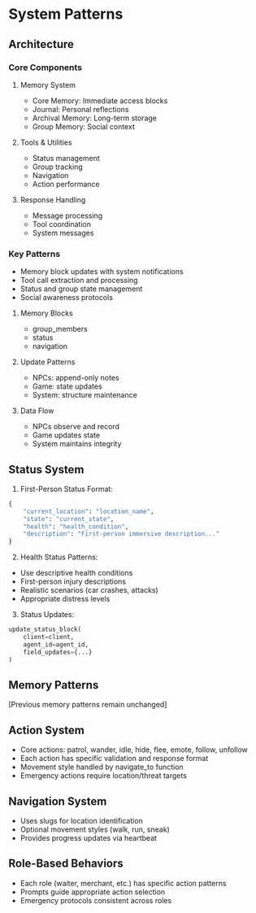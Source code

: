 # System Patterns

## Architecture

### Core Components
1. Memory System
   - Core Memory: Immediate access blocks
   - Journal: Personal reflections
   - Archival Memory: Long-term storage
   - Group Memory: Social context

2. Tools & Utilities
   - Status management
   - Group tracking
   - Navigation
   - Action performance

3. Response Handling
   - Message processing
   - Tool coordination
   - System messages

### Key Patterns
- Memory block updates with system notifications
- Tool call extraction and processing
- Status and group state management
- Social awareness protocols

1. Memory Blocks
   - group_members
   - status
   - navigation

2. Update Patterns
   - NPCs: append-only notes
   - Game: state updates
   - System: structure maintenance

3. Data Flow
   - NPCs observe and record
   - Game updates state
   - System maintains integrity 

## Status System
1. First-Person Status Format:
```python
{
    "current_location": "location_name",
    "state": "current_state",
    "health": "health_condition",
    "description": "First-person immersive description..."
}
```

2. Health Status Patterns:
- Use descriptive health conditions
- First-person injury descriptions
- Realistic scenarios (car crashes, attacks)
- Appropriate distress levels

3. Status Updates:
```python
update_status_block(
    client=client,
    agent_id=agent_id,
    field_updates={...}
)
```

## Memory Patterns
[Previous memory patterns remain unchanged] 

## Action System
- Core actions: patrol, wander, idle, hide, flee, emote, follow, unfollow
- Each action has specific validation and response format
- Movement style handled by navigate_to function
- Emergency actions require location/threat targets

## Navigation System
- Uses slugs for location identification
- Optional movement styles (walk, run, sneak)
- Provides progress updates via heartbeat

## Role-Based Behaviors
- Each role (waiter, merchant, etc.) has specific action patterns
- Prompts guide appropriate action selection
- Emergency protocols consistent across roles 